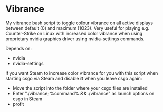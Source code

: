# Vibrance
My vibrance bash script to toggle colour vibrance on all active displays between default (0) and maximum (1023). Very useful for playing e.g. Counter-Strike on Linux with increased color vibrance when using proprietary nvidia graphics driver using nvidia-settings commands.

Depends on:
- nvidia
- nvidia-settings


If you want Steam to increase color vibrance for you with this script when starting csgo via Steam and disable it when you leave csgo again:
- Move the script into the folder where your csgo files are installed
- Enter "./vibrance; %command% && ./vibrance" as launch options on csgo in Steam
- profit
